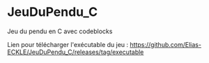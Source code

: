 # JeuDuPendu_C
Jeu du pendu en C avec codeblocks

Lien pour télécharger l'exécutable du jeu : https://github.com/Elias-ECKLE/JeuDuPendu_C/releases/tag/executable

